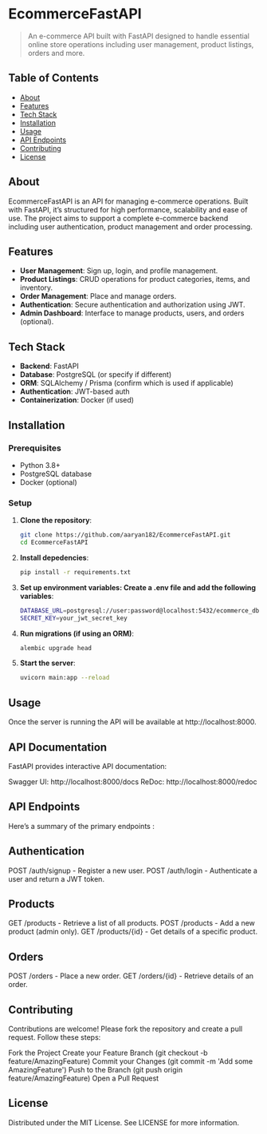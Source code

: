 # EcommerceFastAPI

> An e-commerce API built with FastAPI designed to handle essential online store operations including user management, product listings, orders and more.

## Table of Contents
- [About](#about)
- [Features](#features)
- [Tech Stack](#tech-stack)
- [Installation](#installation)
- [Usage](#usage)
- [API Endpoints](#api-endpoints)
- [Contributing](#contributing)
- [License](#license)

## About

EcommerceFastAPI is an API for managing e-commerce operations. Built with FastAPI, it’s structured for high performance, scalability and ease of use. The project aims to support a complete e-commerce backend including user authentication, product management and order processing.

## Features

- **User Management**: Sign up, login, and profile management.
- **Product Listings**: CRUD operations for product categories, items, and inventory.
- **Order Management**: Place and manage orders.
- **Authentication**: Secure authentication and authorization using JWT.
- **Admin Dashboard**: Interface to manage products, users, and orders (optional).

## Tech Stack

- **Backend**: FastAPI
- **Database**: PostgreSQL (or specify if different)
- **ORM**: SQLAlchemy / Prisma (confirm which is used if applicable)
- **Authentication**: JWT-based auth
- **Containerization**: Docker (if used)

## Installation

### Prerequisites

- Python 3.8+
- PostgreSQL database
- Docker (optional)

### Setup

1. **Clone the repository**:
   ```bash
   git clone https://github.com/aaryan182/EcommerceFastAPI.git
   cd EcommerceFastAPI
2. **Install depedencies**:
   ```bash
   pip install -r requirements.txt
3. **Set up environment variables: Create a .env file and add the following variables**:
   ```bash
   DATABASE_URL=postgresql://user:password@localhost:5432/ecommerce_db
   SECRET_KEY=your_jwt_secret_key
4. **Run migrations (if using an ORM)**:
   ```bash
   alembic upgrade head
5. **Start the server**:
   ```bash
   uvicorn main:app --reload
## Usage

Once the server is running the API will be available at http://localhost:8000.

## API Documentation

FastAPI provides interactive API documentation:

Swagger UI: http://localhost:8000/docs
ReDoc: http://localhost:8000/redoc

## API Endpoints

Here’s a summary of the primary endpoints :

## Authentication

POST /auth/signup - Register a new user.
POST /auth/login - Authenticate a user and return a JWT token.

## Products

GET /products - Retrieve a list of all products.
POST /products - Add a new product (admin only).
GET /products/{id} - Get details of a specific product.

## Orders

POST /orders - Place a new order.
GET /orders/{id} - Retrieve details of an order.

## Contributing

Contributions are welcome! Please fork the repository and create a pull request. Follow these steps:

Fork the Project
Create your Feature Branch (git checkout -b feature/AmazingFeature)
Commit your Changes (git commit -m 'Add some AmazingFeature')
Push to the Branch (git push origin feature/AmazingFeature)
Open a Pull Request

## License

Distributed under the MIT License. See LICENSE for more information.




